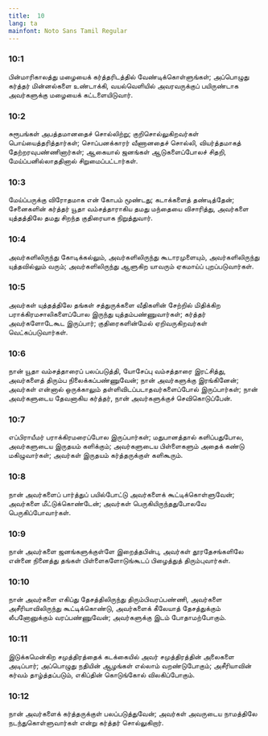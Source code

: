 ```yaml
---
title:  10
lang: ta
mainfont: Noto Sans Tamil Regular
---
```


###  10:1

பின்மாரிகாலத்து மழையைக் கர்த்தரிடத்தில் வேண்டிக்கொள்ளுங்கள்; அப்பொழுது கர்த்தர் மின்னல்களை உண்டாக்கி, வயல்வெளியில் அவரவருக்குப் பயிருண்டாக அவர்களுக்கு மழையைக் கட்டளையிடுவார்.

###  10:2

சுரூபங்கள் அபத்தமானதைச் சொல்லிற்று; குறிசொல்லுகிறவர்கள் பொய்யைத்தரித்தார்கள்; சொப்பனக்காரர் வீணானதைச் சொல்லி, வியர்த்தமாகத் தேற்றரவுபண்ணினார்கள்; ஆகையால் ஜனங்கள் ஆடுகளைப்போலச் சிதறி, மேய்ப்பனில்லாததினால் சிறுமைப்பட்டார்கள்.

###  10:3

மேய்ப்பருக்கு விரோதமாக என் கோபம் மூண்டது; கடாக்களைத் தண்டித்தேன்; சேனைகளின் கர்த்தர் யூதா வம்சத்தாராகிய தமது மந்தையை விசாரித்து, அவர்களை யுத்தத்திலே தமது சிறந்த குதிரையாக நிறுத்துவார்.

###  10:4

அவர்களிலிருந்து கோடிக்கல்லும், அவர்களிலிருந்து கூடாரமுளையும், அவர்களிலிருந்து யுத்தவில்லும் வரும்; அவர்களிலிருந்து ஆளுகிற யாவரும் ஏகமாய்ப் புறப்படுவார்கள்.

###  10:5

அவர்கள் யுத்தத்திலே தங்கள் சத்துருக்களை வீதிகளின் சேற்றில் மிதிக்கிற பராக்கிரமசாலிகளைப்போல இருந்து யுத்தம்பண்ணுவார்கள்; கர்த்தர் அவர்களோடேகூட இருப்பார்; குதிரைகளின்மேல் ஏறிவருகிறவர்கள் வெட்கப்படுவார்கள்.

###  10:6

நான் யூதா வம்சத்தாரைப் பலப்படுத்தி, யோசேப்பு வம்சத்தாரை இரட்சித்து, அவர்களைத் திரும்ப நிலைக்கப்பண்ணுவேன்; நான் அவர்களுக்கு இரங்கினேன்; அவர்கள் என்னால் ஒருக்காலும் தள்ளிவிடப்படாதவர்களைப்போல் இருப்பார்கள்; நான் அவர்களுடைய தேவனாகிய கர்த்தர், நான் அவர்களுக்குச் செவிகொடுப்பேன்.

###  10:7

எப்பிராயீமர் பராக்கிரமரைப்போல இருப்பார்கள்; மதுபானத்தால் களிப்பதுபோல, அவர்களுடைய இருதயம் களிக்கும்; அவர்களுடைய பிள்ளைகளும் அதைக் கண்டு மகிழுவார்கள்; அவர்கள் இருதயம் கர்த்தருக்குள் களிகூரும்.

###  10:8

நான் அவர்களைப் பார்த்துப் பயில்போட்டு அவர்களைக் கூட்டிக்கொள்ளுவேன்; அவர்களை மீட்டுக்கொண்டேன்; அவர்கள் பெருகியிருந்ததுபோலவே பெருகிப்போவார்கள்.

###  10:9

நான் அவர்களை ஜனங்களுக்குள்ளே இறைத்தபின்பு, அவர்கள் தூரதேசங்களிலே என்னை நினைத்து தங்கள் பிள்ளைகளோடுங்கூடப் பிழைத்துத் திரும்புவார்கள்.

###  10:10

நான் அவர்களை எகிப்து தேசத்திலிருந்து திரும்பிவரப்பண்ணி, அவர்களை அசீரியாவிலிருந்து கூட்டிக்கொண்டு, அவர்களைக் கீலேயாத் தேசத்துக்கும் லீபனோனுக்கும் வரப்பண்ணுவேன்; அவர்களுக்கு இடம் போதாமற்போகும்.

###  10:11

இடுக்கமென்கிற சமுத்திரத்தைக் கடக்கையில் அவர் சமுத்திரத்தின் அலைகளை அடிப்பார்; அப்பொழுது நதியின் ஆழங்கள் எல்லாம் வறண்டுபோகும்; அசீரியாவின் கர்வம் தாழ்த்தப்படும், எகிப்தின் கொடுங்கோல் விலகிப்போகும்.

###  10:12

நான் அவர்களைக் கர்த்தருக்குள் பலப்படுத்துவேன்; அவர்கள் அவருடைய நாமத்திலே நடந்துகொள்ளுவார்கள் என்று கர்த்தர் சொல்லுகிறார்.

